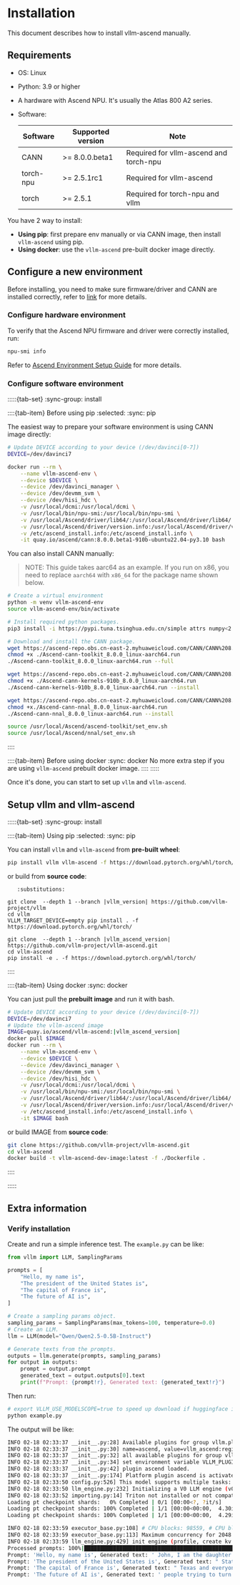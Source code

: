 # Installation

This document describes how to install vllm-ascend manually.

## Requirements

- OS: Linux
- Python: 3.9 or higher
- A hardware with Ascend NPU. It's usually the Atlas 800 A2 series.
- Software:

    | Software     | Supported version | Note |
    | ------------ | ----------------- | ---- | 
    | CANN         | >= 8.0.0.beta1    | Required for vllm-ascend and torch-npu |
    | torch-npu    | >= 2.5.1rc1       | Required for vllm-ascend |
    | torch        | >= 2.5.1          | Required for torch-npu and vllm |

You have 2 way to install:
- **Using pip**: first prepare env manually or via CANN image, then install `vllm-ascend` using pip.
- **Using docker**: use the `vllm-ascend` pre-built docker image directly.

## Configure a new environment

Before installing, you need to make sure firmware/driver and CANN are installed correctly, refer to [link](https://ascend.github.io/docs/sources/ascend/quick_install.html) for more details.

### Configure hardware environment

To verify that the Ascend NPU firmware and driver were correctly installed, run:

```bash
npu-smi info
```

Refer to [Ascend Environment Setup Guide](https://ascend.github.io/docs/sources/ascend/quick_install.html) for more details.

### Configure software environment

:::::{tab-set}
:sync-group: install

::::{tab-item} Before using pip
:selected:
:sync: pip

The easiest way to prepare your software environment is using CANN image directly:

```bash
# Update DEVICE according to your device (/dev/davinci[0-7])
DEVICE=/dev/davinci7

docker run --rm \
    --name vllm-ascend-env \
    --device $DEVICE \
    --device /dev/davinci_manager \
    --device /dev/devmm_svm \
    --device /dev/hisi_hdc \
    -v /usr/local/dcmi:/usr/local/dcmi \
    -v /usr/local/bin/npu-smi:/usr/local/bin/npu-smi \
    -v /usr/local/Ascend/driver/lib64/:/usr/local/Ascend/driver/lib64/ \
    -v /usr/local/Ascend/driver/version.info:/usr/local/Ascend/driver/version.info \
    -v /etc/ascend_install.info:/etc/ascend_install.info \
    -it quay.io/ascend/cann:8.0.0.beta1-910b-ubuntu22.04-py3.10 bash
```

You can also install CANN manually:
> NOTE: This guide takes aarc64 as an example. If you run on x86, you need to replace `aarch64` with `x86_64` for the package name shown below.

```bash
# Create a virtual environment
python -m venv vllm-ascend-env
source vllm-ascend-env/bin/activate

# Install required python packages.
pip3 install -i https://pypi.tuna.tsinghua.edu.cn/simple attrs numpy<2.0.0 decorator sympy cffi pyyaml pathlib2 psutil protobuf scipy requests absl-py wheel typing_extensions

# Download and install the CANN package.
wget https://ascend-repo.obs.cn-east-2.myhuaweicloud.com/CANN/CANN%208.0.0/Ascend-cann-toolkit_8.0.0_linux-aarch64.run
chmod +x ./Ascend-cann-toolkit_8.0.0_linux-aarch64.run
./Ascend-cann-toolkit_8.0.0_linux-aarch64.run --full

wget https://ascend-repo.obs.cn-east-2.myhuaweicloud.com/CANN/CANN%208.0.0/Ascend-cann-kernels-910b_8.0.0_linux-aarch64.run
chmod +x ./Ascend-cann-kernels-910b_8.0.0_linux-aarch64.run
./Ascend-cann-kernels-910b_8.0.0_linux-aarch64.run --install

wget https://ascend-repo.obs.cn-east-2.myhuaweicloud.com/CANN/CANN%208.0.0/Ascend-cann-nnal_8.0.0_linux-aarch64.run
chmod +x./Ascend-cann-nnal_8.0.0_linux-aarch64.run
./Ascend-cann-nnal_8.0.0_linux-aarch64.run --install

source /usr/local/Ascend/ascend-toolkit/set_env.sh
source /usr/local/Ascend/nnal/set_env.sh
```

::::

::::{tab-item} Before using docker
:sync: docker
No more extra step if you are using `vllm-ascend` prebuilt docker image.
::::
:::::

Once it's done, you can start to set up `vllm` and `vllm-ascend`.

## Setup vllm and vllm-ascend

:::::{tab-set}
:sync-group: install

::::{tab-item} Using pip
:selected:
:sync: pip

You can install `vllm` and `vllm-ascend` from **pre-built wheel**:

```bash
pip install vllm vllm-ascend -f https://download.pytorch.org/whl/torch/
```

or build from **source code**:

```{code-block} bash
   :substitutions:

git clone  --depth 1 --branch |vllm_version| https://github.com/vllm-project/vllm
cd vllm
VLLM_TARGET_DEVICE=empty pip install . -f https://download.pytorch.org/whl/torch/

git clone  --depth 1 --branch |vllm_ascend_version| https://github.com/vllm-project/vllm-ascend.git
cd vllm-ascend
pip install -e . -f https://download.pytorch.org/whl/torch/
```

::::

::::{tab-item} Using docker
:sync: docker

You can just pull the **prebuilt image** and run it with bash.

```bash
# Update DEVICE according to your device (/dev/davinci[0-7])
DEVICE=/dev/davinci7
# Update the vllm-ascend image
IMAGE=quay.io/ascend/vllm-ascend:|vllm_ascend_version|
docker pull $IMAGE
docker run --rm \
    --name vllm-ascend-env \
    --device $DEVICE \
    --device /dev/davinci_manager \
    --device /dev/devmm_svm \
    --device /dev/hisi_hdc \
    -v /usr/local/dcmi:/usr/local/dcmi \
    -v /usr/local/bin/npu-smi:/usr/local/bin/npu-smi \
    -v /usr/local/Ascend/driver/lib64/:/usr/local/Ascend/driver/lib64/ \
    -v /usr/local/Ascend/driver/version.info:/usr/local/Ascend/driver/version.info \
    -v /etc/ascend_install.info:/etc/ascend_install.info \
    -it $IMAGE bash
```

or build IMAGE from **source code**:

```bash
git clone https://github.com/vllm-project/vllm-ascend.git
cd vllm-ascend
docker build -t vllm-ascend-dev-image:latest -f ./Dockerfile .
```

::::

:::::

## Extra information

### Verify installation

Create and run a simple inference test. The `example.py` can be like:

```python
from vllm import LLM, SamplingParams

prompts = [
    "Hello, my name is",
    "The president of the United States is",
    "The capital of France is",
    "The future of AI is",
]

# Create a sampling params object.
sampling_params = SamplingParams(max_tokens=100, temperature=0.0)
# Create an LLM.
llm = LLM(model="Qwen/Qwen2.5-0.5B-Instruct")

# Generate texts from the prompts.
outputs = llm.generate(prompts, sampling_params)
for output in outputs:
    prompt = output.prompt
    generated_text = output.outputs[0].text
    print(f"Prompt: {prompt!r}, Generated text: {generated_text!r}")
```

Then run:

```bash
# export VLLM_USE_MODELSCOPE=true to speed up download if huggingface is not reachable.
python example.py
```

The output will be like:

```bash
INFO 02-18 02:33:37 __init__.py:28] Available plugins for group vllm.platform_plugins:
INFO 02-18 02:33:37 __init__.py:30] name=ascend, value=vllm_ascend:register
INFO 02-18 02:33:37 __init__.py:32] all available plugins for group vllm.platform_plugins will be loaded.
INFO 02-18 02:33:37 __init__.py:34] set environment variable VLLM_PLUGINS to control which plugins to load.
INFO 02-18 02:33:37 __init__.py:42] plugin ascend loaded.
INFO 02-18 02:33:37 __init__.py:174] Platform plugin ascend is activated
INFO 02-18 02:33:50 config.py:526] This model supports multiple tasks: {'reward', 'embed', 'generate', 'score', 'classify'}. Defaulting to 'generate'.
INFO 02-18 02:33:50 llm_engine.py:232] Initializing a V0 LLM engine (v0.7.1) with config: model='Qwen/Qwen2.5-0.5B-Instruct', speculative_config=None, tokenizer='./opt-125m', skip_tokenizer_init=False, tokenizer_mode=auto, revision=None, override_neuron_config=None, tokenizer_revision=None, trust_remote_code=False, dtype=torch.float16, max_seq_len=2048, download_dir=None, load_format=auto, tensor_parallel_size=1, pipeline_parallel_size=1, disable_custom_all_reduce=False, quantization=None, enforce_eager=False, kv_cache_dtype=auto,  device_config=npu, decoding_config=DecodingConfig(guided_decoding_backend='xgrammar'), observability_config=ObservabilityConfig(otlp_traces_endpoint=None, collect_model_forward_time=False, collect_model_execute_time=False), seed=0, served_model_name=./opt-125m, num_scheduler_steps=1, multi_step_stream_outputs=True, enable_prefix_caching=False, chunked_prefill_enabled=False, use_async_output_proc=True, disable_mm_preprocessor_cache=False, mm_processor_kwargs=None, pooler_config=None, compilation_config={"splitting_ops":[],"compile_sizes":[],"cudagraph_capture_sizes":[256,248,240,232,224,216,208,200,192,184,176,168,160,152,144,136,128,120,112,104,96,88,80,72,64,56,48,40,32,24,16,8,4,2,1],"max_capture_size":256}, use_cached_outputs=False,
INFO 02-18 02:33:52 importing.py:14] Triton not installed or not compatible; certain GPU-related functions will not be available.
Loading pt checkpoint shards:   0% Completed | 0/1 [00:00<?, ?it/s]
Loading pt checkpoint shards: 100% Completed | 1/1 [00:00<00:00,  4.30it/s]
Loading pt checkpoint shards: 100% Completed | 1/1 [00:00<00:00,  4.29it/s]

INFO 02-18 02:33:59 executor_base.py:108] # CPU blocks: 98559, # CPU blocks: 7281
INFO 02-18 02:33:59 executor_base.py:113] Maximum concurrency for 2048 tokens per request: 769.99x
INFO 02-18 02:33:59 llm_engine.py:429] init engine (profile, create kv cache, warmup model) took 1.52 seconds
Processed prompts: 100%|██████████████████████████████████████████████████████████████████████████████████████████████████████████████████████████| 4/4 [00:00<00:00,  4.92it/s, est. speed input: 31.99 toks/s, output: 78.73 toks/s]
Prompt: 'Hello, my name is', Generated text: ' John, I am the daughter of Bill and Jocelyn, I am married'
Prompt: 'The president of the United States is', Generated text: " States President. I don't like him.\nThis is my favorite comment so"
Prompt: 'The capital of France is', Generated text: " Texas and everyone I've spoken to in the city knows the state's name,"
Prompt: 'The future of AI is', Generated text: ' people trying to turn a good computer into a machine, not a computer being human'
```
